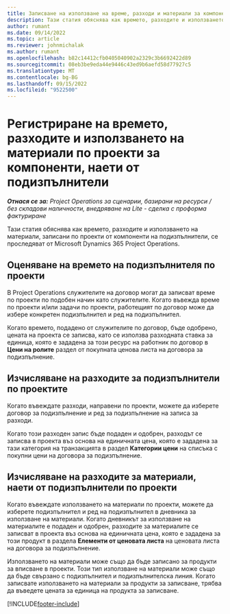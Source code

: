 ```yaml
---
title: Записване на използване на време, разходи и материали за компоненти на подизпълнение
description: Тази статия обяснява как времето, разходите и използването на материали, записани по проекти от компоненти на подизпълнители, се проследяват от Microsoft Dynamics 365 Project Operations.
author: rumant
ms.date: 09/14/2022
ms.topic: article
ms.reviewer: johnmichalak
ms.author: rumant
ms.openlocfilehash: b82c14412cfb0405040902a2329c3b6692422d89
ms.sourcegitcommit: 08eb3be9eda44e9446c43ed9b6aefd58d77927c5
ms.translationtype: MT
ms.contentlocale: bg-BG
ms.lasthandoff: 09/15/2022
ms.locfileid: "9522500"
---
```

# <a name="recording-time-expenses-and-material-usage-on-projects-for-subcontracted-components"></a>Регистриране на времето, разходите и използването на материали по проекти за компоненти, наети от подизпълнители

_**Отнася се за:** Project Operations за сценарии, базирани на ресурси / без складови наличности, внедряване на Lite - сделка с проформа фактуриране_

Тази статия обяснява как времето, разходите и използването на материали, записани по проекти от компоненти на подизпълнители, се проследяват от Microsoft Dynamics 365 Project Operations.

## <a name="costing-for-subcontractor-time-on-projects"></a>Оценяване на времето на подизпълнителя по проекти
В Project Operations служителите на договор могат да записват време по проекти по подобен начин като служителите. Когато въвежда време по проекти и/или задачи по проекти, работещият по договор може да избере конкретен подизпълнител и ред на подизпълнител.

Когато времето, подадено от служителите по договор, бъде одобрено, цената на проекта се записва, като се използва разходната ставка за единица, която е зададена за този ресурс на работник по договор в **Цени на ролите** раздел от покупната ценова листа на договора за подизпълнение.

## <a name="costing-for-subcontracted-expenses-on-projects"></a>Изчисляване на разходите за подизпълнители по проектите
Когато въвеждате разходи, направени по проекти, можете да изберете договор за подизпълнение и ред за подизпълнение на записа за разходи. 

Когато този разходен запис бъде подаден и одобрен, разходът се записва в проекта въз основа на единичната цена, която е зададена за тази категория на транзакцията в раздел **Категории цени** на списъка с покупни цени на договора за подизпълнение.

## <a name="costing-for-subcontracted-materials-on-projects"></a>Изчисляване на разходите за материали, наети от подизпълнители по проекти
Когато въвеждате използването на материали по проекти, можете да изберете подизпълнител и ред на подизпълнител в дневника за използване на материали. Когато дневникът за използване на материалите е подаден и одобрен, разходите за материалите се записват в проекта въз основа на единичната цена, която е зададена за този продукт в раздела **Елементи от ценовата листа** на ценовата листа на договора за подизпълнение.

Използването на материали може също да бъде записано за продукти за вписване в проекти. Този тип използване на материали може също да бъде свързано с подизпълнител и подизпълнителска линия. Когато записвате използването на материали за продукти за записване, трябва да въведете цената за единица на продукта за записване. 


[!INCLUDE[footer-include](../../includes/footer-banner.md)]
